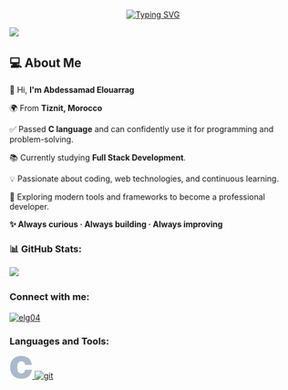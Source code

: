 <br>
<p align="center">
  <a href="https://git.io/typing-svg"><img src="https://readme-typing-svg.demolab.com?font=Fira+Code&size=32&pause=1000&center=true&width=435&lines=Hello%2C+I'm+Abdessamad" alt="Typing SVG" /></a>
</p>

<p align="center">
  
  ![](https://komarev.com/ghpvc/?username=abdessamadelouarrag&color=lightgrey&base=100)
</p>

<h2>💻 About Me</h2>

<p>👋 Hi, <b>I'm Abdessamad Elouarrag</b></p>
<p>🌍 From <b>Tiznit, Morocco</b></p>
<p>✅ Passed <b>C language</b> and can confidently use it for programming and problem-solving.</p>
<p>📚 Currently studying <b>Full Stack Development</b>.</p>
<p>💡 Passionate about coding, web technologies, and continuous learning.</p>
<p>🚀 Exploring modern tools and frameworks to become a professional developer.</p>

<p><b>✨ Always curious · Always building · Always improving</b></p>

<p align="center">
</p>

<h3 align="left">📊 GitHub Stats:</h3>
<p align="left">
  
![](https://github-readme-stats.vercel.app/api?username=abdessamadelouarrag&theme=dark&hide_border=false&include_all_commits=false&count_private=false)<br/>

</p>

<h3 align="left">Connect with me:</h3>
<p align="left">
<a href="https://instagram.com/elg04" target="blank"><img align="center" src="https://raw.githubusercontent.com/rahuldkjain/github-profile-readme-generator/master/src/images/icons/Social/instagram.svg" alt="elg04" height="30" width="40" /></a>
</p>

<h3 align="left">Languages and Tools:</h3>
<p align="left"> <a href="https://www.cprogramming.com/" target="_blank" rel="noreferrer"> <img src="https://raw.githubusercontent.com/devicons/devicon/master/icons/c/c-original.svg" alt="c" width="40" height="40"/> </a> <a href="https://git-scm.com/" target="_blank" rel="noreferrer"> <img src="https://www.vectorlogo.zone/logos/git-scm/git-scm-icon.svg" alt="git" width="40" height="40"/> </a> </p>
